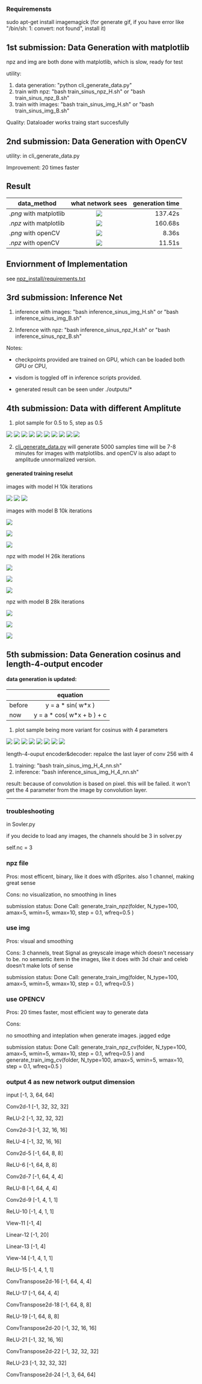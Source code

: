
### Requiremensts
sudo apt-get install imagemagick
(for generate gif, if you have error like "/bin/sh: 1: convert: not found", install it)

## 1st submission: Data Generation with matplotlib
npz and img are both done with matplotlib, which is slow, ready for test

utility:
1. data generation: "python cli_generate_data.py" 
2. train with npz: "bash train_sinus_npz_H.sh" or "bash train_sinus_npz_B.sh"
3. train with images: "bash train_sinus_img_H.sh" or "bash train_sinus_img_B.sh"


Quality:
Dataloader works
traing start succesfully

## 2nd submission: Data Generation with OpenCV
utility:
in cli_generate_data.py

Improvement: 20 times faster

## Result

| data_method       | what network sees         | generation time|
| ------------- |:-------------:|-------------:|
| *.png* with matplotlib     | ![](./doc/milestone2_image/sample_img_plt.png) |137.42s
| *.npz* with matplotlib      | ![](./doc/milestone2_image/sample_npz_plt.png)|160.68s
| *.png* with openCV | ![](./doc/milestone2_image/sample_img_cv.png)     | 8.36s
| *.npz* with openCV | ![](./doc/milestone2_image/sample_npz_cv.png)     |11.51s


## Enviornment of Implementation
see [npz_install/requirements.txt](./npz_install/requirements.txt)


## 3rd submission: Inference Net
1. inference with images: 
"bash inference_sinus_img_H.sh" or "bash inference_sinus_img_B.sh"

2. Inference with npz: 
"bash inference_sinus_npz_H.sh" or "bash inference_sinus_npz_B.sh"

Notes:
- checkpoints provided are trained on GPU, which can be loaded both GPU or CPU, 

- visdom is toggled off in inference scripts provided.

- generated result can be seen under ./outputs/*

## 4th submission: Data with different Amplitute
1. plot sample for 0.5 to 5, step as 0.5

![](./doc/milestone4_image/sin_0_5-2_5-0.png)
![](./doc/milestone4_image/sin_1_0-2_5-0.png)
![](./doc/milestone4_image/sin_1_5-2_5-0.png)
![](./doc/milestone4_image/sin_2_0-2_5-0.png)
![](./doc/milestone4_image/sin_2_5-2_5-0.png)
![](./doc/milestone4_image/sin_3_0-2_5-0.png)
![](./doc/milestone4_image/sin_3_5-2_5-0.png)
![](./doc/milestone4_image/sin_4_0-2_5-0.png)
![](./doc/milestone4_image/sin_4_5-2_5-0.png)
![](./doc/milestone4_image/sin_5_0-2_5-0.png)

2. [cli_generate_data.py](./cli_generate_data.py) will generate 5000 samples
time will be 7-8 minutes for images with matplotlibs. and openCV is also adapt to amplitude unnormalized version.



#### generated training reselut

images with model H 10k iterations

![](./doc/milestone4_image/fixed_img_img_H.gif)
![](./doc/milestone4_image/random_img_img_H.gif)
![](./doc/milestone4_image/random_z_img_H.gif)

images with model B 10k iterations

![](./doc/milestone4_image/fixed_img_img_B.gif)

![](./doc/milestone4_image/random_img_img_B.gif)

![](./doc/milestone4_image/random_z_img_B.gif)


npz with model H 26k iterations

![](./doc/milestone4_image/fixed_img_npz_H.gif)

![](./doc/milestone4_image/random_img_npz_H.gif)

![](./doc/milestone4_image/random_z_npz_H.gif)


npz with model B 28k iterations

![](./doc/milestone4_image/fixed_img_npz_B.gif)

![](./doc/milestone4_image/random_img_npz_B.gif)

![](./doc/milestone4_image/random_z_npz_B.gif)

## 5th submission: Data Generation cosinus and length-4-output encoder 
#### data generation is updated:

|        | equation         | 
| ------------- |:-------------:|
| before     | y = a * sin( w*x )|
| now     | y = a * cos( w*x + b ) + c|

1. plot sample being more variant for cosinus with 4 parameters

![](./doc/milestone5_image/sin_1_5-4_0-0-0-0.png)
![](./doc/milestone5_image/sin_1_5-4_0-0-1-0.png)
![](./doc/milestone5_image/sin_1_5-4_0-0--1-0.png)
![](./doc/milestone5_image/sin_1_5-4_0-0--2-0.png)
![](./doc/milestone5_image/sin_2_0-3_0-0-0-0.png)
![](./doc/milestone5_image/sin_2_0-3_5-0-0-0.png)
![](./doc/milestone5_image/sin_2_0-4_0-0-0-0.png)
![](./doc/milestone5_image/sin_2_0-4_5-0-0-0.png)


length-4-ouput encoder&decoder:
repalce the last layer of conv 256 with 4

1. training:
"bash train_sinus_img_H_4_nn.sh"
2. inference:
"bash inference_sinus_img_H_4_nn.sh"

result: because of convolution is based on pixel. this will be failed. it won't get the 4 parameter from the image by convolution layer.

______________________________________________________________


### troubleshooting
in Sovler.py

if you decide to load any images, the channels should be 3 in solver.py

self.nc = 3

### npz file

Pros:
most efficent, binary, like it does with dSprites.
also 1 channel, making great sense

Cons:
no visualization, no smoothing in lines

submission status: Done
Call: generate_train_npz(folder, N_type=100, amax=5, wmin=5, wmax=10, step = 0.1, wfreq=0.5 )

### use img

Pros:
visual and smoothing

Cons:
3 channels, treat Signal as greyscale image which doesn't necessary to be.
no semantic item in the images, like it does with 3d chair and celeb
doesn't make lots of sense

submission status: Done
Call: generate_train_img(folder, N_type=100, amax=5, wmin=5, wmax=10, step = 0.1, wfreq=0.5 )

### use OPENCV

Pros:
20 times faster, most efficient way to generate data

Cons:

no smoothing and inteplation when generate images. jagged edge

submission status: Done
Call: generate_train_npz_cv(folder, N_type=100, amax=5, wmin=5, wmax=10, step = 0.1, wfreq=0.5 )
and generate_train_img_cv(folder, N_type=100, amax=5, wmin=5, wmax=10, step = 0.1, wfreq=0.5 )

### output 4 as new network output dimension
input [-1, 3, 64, 64]

Conv2d-1           [-1, 32, 32, 32]

ReLU-2           [-1, 32, 32, 32]

Conv2d-3           [-1, 32, 16, 16]

ReLU-4           [-1, 32, 16, 16]

Conv2d-5             [-1, 64, 8, 8]

ReLU-6             [-1, 64, 8, 8]

Conv2d-7             [-1, 64, 4, 4]

ReLU-8             [-1, 64, 4, 4]

Conv2d-9              [-1, 4, 1, 1]

ReLU-10              [-1, 4, 1, 1]

View-11                    [-1, 4]

Linear-12                   [-1, 20]

Linear-13                    [-1, 4]

View-14              [-1, 4, 1, 1]

ReLU-15              [-1, 4, 1, 1]

ConvTranspose2d-16             [-1, 64, 4, 4]

ReLU-17             [-1, 64, 4, 4]

ConvTranspose2d-18             [-1, 64, 8, 8]

ReLU-19             [-1, 64, 8, 8]

ConvTranspose2d-20           [-1, 32, 16, 16]

ReLU-21           [-1, 32, 16, 16]

ConvTranspose2d-22           [-1, 32, 32, 32]

ReLU-23           [-1, 32, 32, 32]

ConvTranspose2d-24            [-1, 3, 64, 64]
